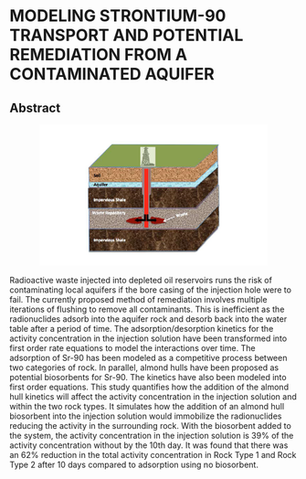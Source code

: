 # MODELING STRONTIUM-90 TRANSPORT AND POTENTIAL REMEDIATION FROM A CONTAMINATED AQUIFER

## Abstract
<p align="center">
  <img src="https://github.com/Preston5789/Sr90_Transport_Model/blob/master/ThesisPics/Underground.PNG" width="400" title="hover text">
</p>

Radioactive waste injected into depleted oil reservoirs runs the risk of contaminating local aquifers if the bore casing of the injection hole were to fail. The currently proposed method of remediation involves multiple iterations of flushing to remove all contaminants. This is inefficient as the radionuclides adsorb into the aquifer rock and desorb back into the water table after a period of time. The adsorption/desorption kinetics for the activity concentration in the injection solution have been transformed into first order rate equations to model the interactions over time. The adsorption of Sr-90 has been modeled as a competitive process between two categories of rock.
In parallel, almond hulls have been proposed as potential biosorbents for Sr-90. The kinetics have also been modeled into first order equations. This study quantifies how the addition of the almond hull kinetics will affect the activity concentration in the injection solution and within the two rock types. It simulates how the addition of an almond hull biosorbent into the injection solution would immobilize the radionuclides reducing the activity in the surrounding rock. With the biosorbent added to the system, the activity concentration in the injection solution is 39% of the activity concentration without by the 10th day. It was found that there was an 62% reduction in the total activity concentration in Rock Type 1 and Rock Type 2 after 10 days compared to adsorption using no biosorbent.
